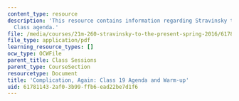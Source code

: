 ```yaml
---
content_type: resource
description: 'This resource contains information regarding Stravinsky to the present:
  Class agenda.'
file: /media/courses/21m-260-stravinsky-to-the-present-spring-2016/617811432af03b99ffb6ead22be7d1f6_MIT21M_260S16_class19.pdf
file_type: application/pdf
learning_resource_types: []
ocw_type: OCWFile
parent_title: Class Sessions
parent_type: CourseSection
resourcetype: Document
title: 'Complication, Again: Class 19 Agenda and Warm-up'
uid: 61781143-2af0-3b99-ffb6-ead22be7d1f6
---
```


